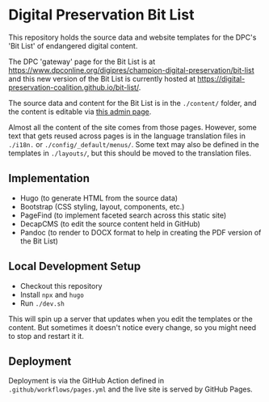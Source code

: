 # Digital Preservation Bit List

This repository holds the source data and website templates for the DPC's 'Bit List' of endangered digital content. 

The DPC 'gateway' page for the Bit List is at <https://www.dpconline.org/digipres/champion-digital-preservation/bit-list> and this new version of the Bit List is currently hosted at <https://digital-preservation-coalition.github.io/bit-list/>.

The source data and content for the Bit List is in the `./content/` folder, and the content is editable via [this admin page](https://digital-preservation-coalition.github.io/bit-list/admin/).

Almost all the content of the site comes from those pages. However, some text that gets reused across pages is in the language translation files in `./i18n.` or `./config/_default/menus/`. Some text may also be defined in the templates in `./layouts/`, but this should be moved to the translation files.

## Implementation

- Hugo (to generate HTML from the source data)
- Bootstrap (CSS styling, layout, components, etc.)
- PageFind (to implement faceted search across this static site)
- DecapCMS (to edit the source content held in GitHub)
- Pandoc (to render to DOCX format to help in creating the PDF version of the Bit List)

## Local Development Setup

- Checkout this repository
- Install `npx` and `hugo`
- Run `./dev.sh`

This will spin up a server that updates when you edit the templates or the content. But sometimes it doesn't notice every change, so you might need to stop and restart it it.

## Deployment

Deployment is via the GitHub Action defined in `.github/workflows/pages.yml` and the live site is served by GitHub Pages.
